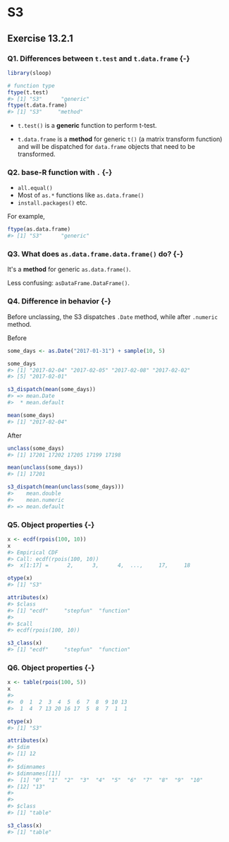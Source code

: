 # S3

## Exercise 13.2.1 

### Q1. Differences between `t.test` and `t.data.frame` {-}


```r
library(sloop)

# function type
ftype(t.test)
#> [1] "S3"      "generic"
ftype(t.data.frame)
#> [1] "S3"     "method"
```

- `t.test()` is a **generic** function to perform t-test.

- `t.data.frame` is a **method** for generic `t()` (a matrix transform function) and will be dispatched for `data.frame` objects that need to be transformed.

### Q2. base-R function with `.` {-}

- `all.equal()`
- Most of `as.*` functions like `as.data.frame()`
- `install.packages()`
etc.

For example,


```r
ftype(as.data.frame)
#> [1] "S3"      "generic"
```

### Q3. What does `as.data.frame.data.frame()` do? {-}
 
It's a **method** for generic `as.data.frame()`.

Less confusing: `asDataFrame.DataFrame()`.

### Q4. Difference in behavior {-}

Before unclassing, the S3 dispatches `.Date` method, while after `.numeric` method.

Before


```r
some_days <- as.Date("2017-01-31") + sample(10, 5)

some_days
#> [1] "2017-02-04" "2017-02-05" "2017-02-08" "2017-02-02"
#> [5] "2017-02-01"

s3_dispatch(mean(some_days))
#> => mean.Date
#>  * mean.default

mean(some_days)
#> [1] "2017-02-04"
```

After


```r
unclass(some_days)
#> [1] 17201 17202 17205 17199 17198

mean(unclass(some_days))
#> [1] 17201

s3_dispatch(mean(unclass(some_days)))
#>    mean.double
#>    mean.numeric
#> => mean.default
```

### Q5. Object properties {-}


```r
x <- ecdf(rpois(100, 10))
x
#> Empirical CDF 
#> Call: ecdf(rpois(100, 10))
#>  x[1:17] =      2,      3,      4,  ...,     17,     18

otype(x)
#> [1] "S3"

attributes(x)
#> $class
#> [1] "ecdf"     "stepfun"  "function"
#> 
#> $call
#> ecdf(rpois(100, 10))

s3_class(x)
#> [1] "ecdf"     "stepfun"  "function"
```

### Q6. Object properties {-}


```r
x <- table(rpois(100, 5))
x
#> 
#>  0  1  2  3  4  5  6  7  8  9 10 13 
#>  1  4  7 13 20 16 17  5  8  7  1  1

otype(x)
#> [1] "S3"

attributes(x)
#> $dim
#> [1] 12
#> 
#> $dimnames
#> $dimnames[[1]]
#>  [1] "0"  "1"  "2"  "3"  "4"  "5"  "6"  "7"  "8"  "9"  "10"
#> [12] "13"
#> 
#> 
#> $class
#> [1] "table"

s3_class(x)
#> [1] "table"
```
